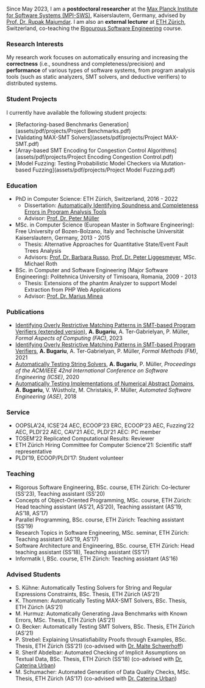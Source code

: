 Since May 2023, I am a **postdoctoral researcher** at the [Max Planck Institute for Software Systems (MPI-SWS)](https://www.mpi-sws.org/), Kaiserslautern, Germany, advised by [Prof. Dr. Rupak Majumdar](https://people.mpi-sws.org/~rupak/). I am also an **external lecturer** at [ETH Zürich](https://ethz.ch/en.html), Switzerland, co-teaching the [Rigourous Software Engineering](https://www.sri.inf.ethz.ch/teaching/rse2023) course.

### Research Interests
My research work focuses on automatically ensuring and increasing the **correctness** (i.e., soundness and completeness/precision) and **performance** of various types of software systems, from program analysis tools (such as static analyzers, SMT solvers, and deductive verifiers) to distributed systems.

### Student Projects
I currently have available the following student projects: 

* [Refactoring-based Benchmarks Generation](assets/pdf/projects/Project Benchmarks.pdf)
* [Validating MAX-SMT Solvers](assets/pdf/projects/Project MAX-SMT.pdf)
* [Array-based SMT Encoding for Congestion Control Algorithms](assets/pdf/projects/Project Encoding Congestion Control.pdf)
* [Model Fuzzing: Testing Probabilistic Model Checkers via Mutation-based Fuzzing](assets/pdf/projects/Project Model Fuzzing.pdf)

### Education

* PhD in Computer Science: ETH Zürich, Switzerland, 2016 - 2022
   - Dissertation: [Automatically Identifying Soundness and Completeness Errors in Program Analysis Tools](https://www.research-collection.ethz.ch/handle/20.500.11850/548050)
   - Advisor: [Prof. Dr. Peter Müller](https://www.pm.inf.ethz.ch/people/person-detail.html?persid=112017)
* MSc. in Computer Science (European Master in Software Engineering): Free University of Bozen-Bolzano, Italy and Technische Universität Kaiserslautern, Germany, 2013 - 2015
    - Thesis: Alternative Approaches for Quantitative State/Event Fault Trees Analysis
    - Advisors: [Prof. Dr. Barbara Russo](https://www.inf.unibz.it/~russo/), [Prof. Dr. Peter Liggesmeyer](https://liggesmeyer.de/), MSc. Michael Roth
* BSc. in Computer and Software Engineering (Major Software Engineering): Politehnica University of Timisoara, Romania, 2009 - 2013
    - Thesis: Extensions of the phantm Analyzer to support Model Extraction from PHP Web Applications
    - Advisor: [Prof. Dr. Marius Minea](https://www.cics.umass.edu/people/minea-marius)

### Publications

* [Identifying Overly Restrictive Matching Patterns in SMT-based Program Verifiers (extended version)](assets/pdf/papers/BugariuTerGabrielyanMueller23.pdf), **A. Bugariu**, A. Ter-Gabrielyan, P. Müller, *Formal Aspects of Computing (FAC)*, 2023
* [Identifying Overly Restrictive Matching Patterns in SMT-based Program Verifiers](assets/pdf/papers/BugariuTerGabrielyanMueller21.pdf), **A. Bugariu**, A. Ter-Gabrielyan, P. Müller, *Formal Methods (FM)*, 2021
* [Automatically Testing String Solvers](assets/pdf/papers/BugariuMueller20.pdf), **A. Bugariu**, P. Müller, *Proceedings of the ACM/IEEE 42nd International Conference on Software Engineering (ICSE)*, 2020
* [Automatically Testing Implementations of Numerical Abstract Domains](assets/pdf/papers/BugariuWuestholzChristakisMueller18.pdf), **A. Bugariu**, V. Wüstholz, M. Christakis, P. Müller, *Automated Software Engineering (ASE)*, 2018

### Service
* OOPSLA’24, ICSE’24 AEC, ECOOP’23 ERC, ECOOP’23 AEC, Fuzzing’22 AEC, PLDI’22 AEC, CAV’21 AEC,
PLDI’21 AEC: PC member
* TOSEM’22 Replicated Computational Results: Reviewer
* ETH Zürich Hiring Committee for Computer Science’21: Scientific staff representative
* PLDI’19, ECOOP/PLDI’17: Student volunteer

### Teaching
* Rigorous Software Engineering, BSc. course, ETH Zürich: Co-lecturer (SS'23), Teaching assistant (SS'20)
* Concepts of Object-Oriented Programming, MSc. course, ETH Zürich: Head teaching assistant (AS’21, AS’20), Teaching assistant (AS’19, AS’18, AS’17)
* Parallel Programming, BSc. course, ETH Zürich: Teaching assistant (SS’19)
* Research Topics in Software Engineering, MSc. seminar, ETH Zürich: Teaching assistant (AS’19, AS’17)
* Software Architecture and Engineering, BSc. course, ETH Zürich: Head teaching assistant (SS'18), Teaching assistant (SS’17)
* Informatik I, BSc. course, ETH Zürich: Teaching assistant (AS’16)

### Advised Students
* S. Kühne: Automatically Testing Solvers for String and Regular Expressions Constraints, BSc. Thesis, ETH Zürich (AS’21)
* K. Thommen: Automatically Testing MAX-SMT Solvers, BSc. Thesis, ETH Zürich (AS’21)
* M. Hurmuz: Automatically Generating Java Benchmarks with Known Errors, MSc. Thesis, ETH Zürich (AS’21)
* O. Becker: Automatically Testing SMT Solvers, BSc. Thesis, ETH Zürich (AS’21)
* P. Strebel: Explaining Unsatisfiability Proofs through Examples, BSc. Thesis, ETH Zürich (SS’21) (co-advised with [Dr. Malte Schwerhoff](http://malte.schwerhoff.de/)) 
* R. Sherif Abdelbar: Automated Checking of Implicit Assumptions on Textual Data, BSc. Thesis, ETH Zürich (SS’18) (co-advised with [Dr. Caterina Urban](https://caterinaurban.github.io/))
* M. Schumacher: Automated Generation of Data Quality Checks, MSc. Thesis, ETH Zürich (AS’17) (co-advised with [Dr. Caterina Urban](https://caterinaurban.github.io/))
